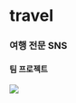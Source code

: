 # travel
### 여행 전문 SNS
#### 팀 프로젝트
<img src="https://img.shields.io/badge/Firebase-FFCA28?style=flat-square&logo=firebase&logoColor=white"/>